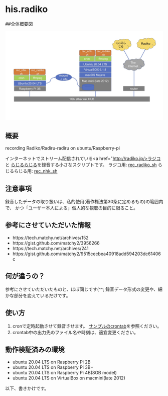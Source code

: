 # his.radiko
##全体概要図
<p align="center">
	<img src="./rec_radio.jpg" width="%" />
</p>

## 概要
recording Radiko/Radiru-radiru on ubuntu/Raspberry-pi

インターネットでストリーム配信されている<a href="http://radiko.jp/>ラジコ</a>と
  <a href="https://www.nhk.or.jp/radio/">らじるらじる</a>を録音する小さなスクリプトです。
  ラジコ用: <a href="./rec_radiko.sh">rec_radiko_sh</a>
  らじるらじる用: <a href="./rec_nhk.sh">rec_nhk_sh</a>
  
## 注意事項
録音したデータの取り扱いは、私的使用(著作権法第30条に定めるもの)の範囲内で、
かつ「ユーザー本人による」個人的な視聴の目的に限ること。

## 参考にさせていただいた情報
<ul>
  <li>https://tech.matchy.net/archives/152</li>
  <li>https://gist.github.com/matchy2/3956266</li>
  <li>https://tech.matchy.net/archives/241</li>
  <li>https://gist.github.com/matchy2/9515cecbea40918add594203dc61406c</li>
</ul>

## 何が違うの？
参考にさせていただいたものと、ほぼ同じです(^^;
録音データ形式の変更や、細かな部分を変えているだけです。

## 使い方
<ol>
	<li>cronで定時起動させて録音させます。
		<a href="./crontab-l.sample">サンプルのcrontab</a>を参照ください。</li>
	<li>crontab中の出力先のファイル名や時刻は、適宜変更ください。</li>
</ol>		 

## 動作検証済みの環境
<ul>
	<li>ubuntu 20.04 LTS on Raspberry Pi 2B</li>
	<li>ubuntu 20.04 LTS on Raspberry Pi 3B+</li>
	<li>ubuntu 20.04 LTS on Raspberry Pi 4B(8GB model)</li>
	<li>ubuntu 20.04 LTS on VirtualBox on macmini(late 2012)</li>
</ul>
		
以下、書きかけです。
